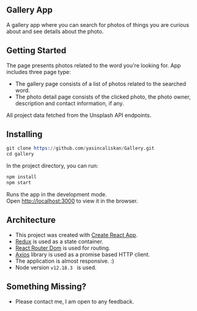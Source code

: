 
## Gallery App

A gallery app where you can search for photos of things you are curious about and see details about the photo.
 
## Getting Started


The page presents photos related to the word you're looking for. App includes three page type:


- The gallery page consists of a list of photos related to the searched word.
- The photo detail page consists of the clicked photo, the photo owner, description and contact information, if any.

All project data fetched from the Unsplash API endpoints.


## Installing

  ```s
  git clone https://github.com/yasincaliskan/Gallery.git
  cd gallery
   ```

In the project directory, you can run:

 ```sh 
 npm install 
 npm start 
  ```

Runs the app in the development mode.<br>
Open [http://localhost:3000](http://localhost:3000) to view it in the browser.


## Architecture

- This project was created with [Create React App](https://github.com/facebookincubator/create-react-app).
- [Redux](https://redux.js.org/) is used as a state container.
- [React Router Dom](https://reactrouter.com/) is used for routing.
- [Axios](https://github.com/axios/axios) library is used as a promise based HTTP client.
- The application is almost responsive. :)
- Node version ```v12.18.3 ``` is used.

## Something Missing?

- Please contact me, I am open to any feedback.
